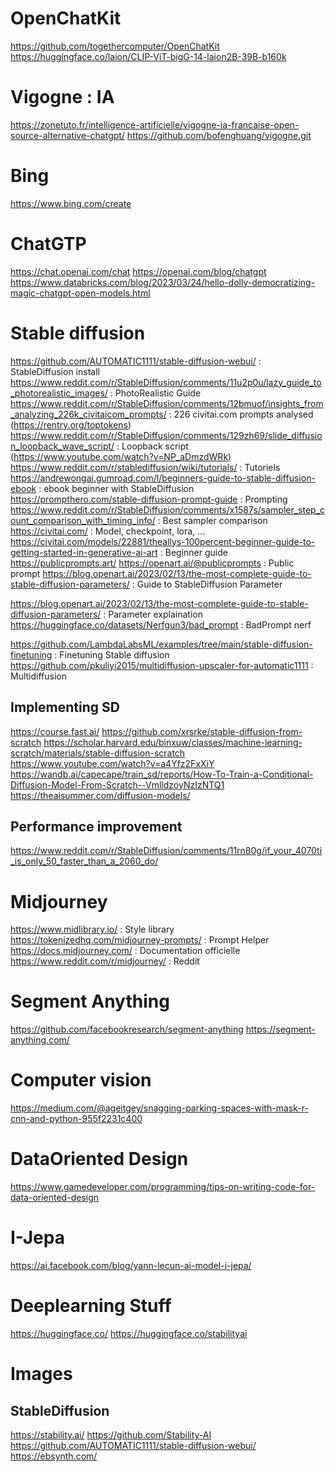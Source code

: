 # OpenChatKit
https://github.com/togethercomputer/OpenChatKit
https://huggingface.co/laion/CLIP-ViT-bigG-14-laion2B-39B-b160k

 # Vigogne : IA
 https://zonetuto.fr/intelligence-artificielle/vigogne-ia-francaise-open-source-alternative-chatgpt/
 https://github.com/bofenghuang/vigogne.git

# Bing
https://www.bing.com/create

# ChatGTP
https://chat.openai.com/chat
https://openai.com/blog/chatgpt
https://www.databricks.com/blog/2023/03/24/hello-dolly-democratizing-magic-chatgpt-open-models.html


# Stable diffusion
https://github.com/AUTOMATIC1111/stable-diffusion-webui/ : StableDiffusion install
https://www.reddit.com/r/StableDiffusion/comments/11u2p0u/lazy_guide_to_photorealistic_images/ : PhotoRealistic Guide
https://www.reddit.com/r/StableDiffusion/comments/12bmuof/insights_from_analyzing_226k_civitaicom_prompts/ : 226 civitai.com prompts analysed (https://rentry.org/toptokens)
https://www.reddit.com/r/StableDiffusion/comments/129zh69/slide_diffusion_loopback_wave_script/ : Loopback script (https://www.youtube.com/watch?v=NP_aDmzdWRk)
https://www.reddit.com/r/stablediffusion/wiki/tutorials/ : Tutoriels
https://andrewongai.gumroad.com/l/beginners-guide-to-stable-diffusion-ebook : ebook beginner with StableDiffusion
https://prompthero.com/stable-diffusion-prompt-guide : Prompting
https://www.reddit.com/r/StableDiffusion/comments/x1587s/sampler_step_count_comparison_with_timing_info/ : Best sampler comparison
https://civitai.com/ : Model, checkpoint, lora, ...
https://civitai.com/models/22881/theallys-100percent-beginner-guide-to-getting-started-in-generative-ai-art : Beginner guide
https://publicprompts.art/ https://openart.ai/@publicprompts : Public prompt
https://blog.openart.ai/2023/02/13/the-most-complete-guide-to-stable-diffusion-parameters/ : Guide to StableDiffusion Parameter

https://blog.openart.ai/2023/02/13/the-most-complete-guide-to-stable-diffusion-parameters/ : Parameter explaination
https://huggingface.co/datasets/Nerfgun3/bad_prompt : BadPrompt nerf

https://github.com/LambdaLabsML/examples/tree/main/stable-diffusion-finetuning : Finetuning Stable diffusion
https://github.com/pkuliyi2015/multidiffusion-upscaler-for-automatic1111 : Multidiffusion

## Implementing SD
https://course.fast.ai/
https://github.com/xrsrke/stable-diffusion-from-scratch
https://scholar.harvard.edu/binxuw/classes/machine-learning-scratch/materials/stable-diffusion-scratch
https://www.youtube.com/watch?v=a4Yfz2FxXiY
https://wandb.ai/capecape/train_sd/reports/How-To-Train-a-Conditional-Diffusion-Model-From-Scratch--VmlldzoyNzIzNTQ1
https://theaisummer.com/diffusion-models/

## Performance improvement
https://www.reddit.com/r/StableDiffusion/comments/11rn80g/if_your_4070ti_is_only_50_faster_than_a_2060_do/ 


# Midjourney
https://www.midlibrary.io/ : Style library
https://tokenizedhq.com/midjourney-prompts/ : Prompt Helper
https://docs.midjourney.com/ : Documentation officielle
https://www.reddit.com/r/midjourney/ : Reddit

# Segment Anything
https://github.com/facebookresearch/segment-anything
https://segment-anything.com/

# Computer vision
https://medium.com/@ageitgey/snagging-parking-spaces-with-mask-r-cnn-and-python-955f2231c400

# DataOriented Design
https://www.gamedeveloper.com/programming/tips-on-writing-code-for-data-oriented-design

# I-Jepa
https://ai.facebook.com/blog/yann-lecun-ai-model-i-jepa/

# Deeplearning Stuff

https://huggingface.co/
https://huggingface.co/stabilityai

# Images
## StableDiffusion

 https://stability.ai/
 https://github.com/Stability-AI
 https://github.com/AUTOMATIC1111/stable-diffusion-webui/
 https://ebsynth.com/
 
